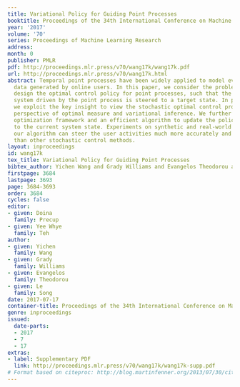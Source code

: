 ```yaml
---
title: Variational Policy for Guiding Point Processes
booktitle: Proceedings of the 34th International Conference on Machine Learning
year: '2017'
volume: '70'
series: Proceedings of Machine Learning Research
address: 
month: 0
publisher: PMLR
pdf: http://proceedings.mlr.press/v70/wang17k/wang17k.pdf
url: http://proceedings.mlr.press/v70/wang17k.html
abstract: Temporal point processes have been widely applied to model event sequence
  data generated by online users. In this paper, we consider the problem of how to
  design the optimal control policy for point processes, such that the stochastic
  system driven by the point process is steered to a target state. In particular,
  we exploit the key insight to view the stochastic optimal control problem from the
  perspective of optimal measure and variational inference. We further propose a convex
  optimization framework and an efficient algorithm to update the policy adaptively
  to the current system state. Experiments on synthetic and real-world data show that
  our algorithm can steer the user activities much more accurately and efficiently
  than other stochastic control methods.
layout: inproceedings
id: wang17k
tex_title: Variational Policy for Guiding Point Processes
bibtex_author: Yichen Wang and Grady Williams and Evangelos Theodorou and Le Song
firstpage: 3684
lastpage: 3693
page: 3684-3693
order: 3684
cycles: false
editor:
- given: Doina
  family: Precup
- given: Yee Whye
  family: Teh
author:
- given: Yichen
  family: Wang
- given: Grady
  family: Williams
- given: Evangelos
  family: Theodorou
- given: Le
  family: Song
date: 2017-07-17
container-title: Proceedings of the 34th International Conference on Machine Learning
genre: inproceedings
issued:
  date-parts:
  - 2017
  - 7
  - 17
extras:
- label: Supplementary PDF
  link: http://proceedings.mlr.press/v70/wang17k/wang17k-supp.pdf
# Format based on citeproc: http://blog.martinfenner.org/2013/07/30/citeproc-yaml-for-bibliographies/
---
```

